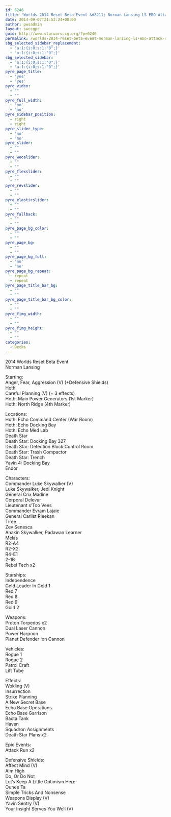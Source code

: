 ```yaml
---
id: 6246
title: 'Worlds 2014 Reset Beta Event &#8211; Norman Lansing LS EBO Attack Run'
date: 2014-09-07T21:52:24+00:00
author: pwsadmin
layout: swccgpc
guid: http://www.starwarsccg.org/?p=6246
permalink: /worlds-2014-reset-beta-event-norman-lansing-ls-ebo-attack-run/
sbg_selected_sidebar_replacement:
  - 'a:1:{i:0;s:1:"0";}'
  - 'a:1:{i:0;s:1:"0";}'
sbg_selected_sidebar:
  - 'a:1:{i:0;s:1:"0";}'
  - 'a:1:{i:0;s:1:"0";}'
pyre_page_title:
  - 'yes'
  - 'yes'
pyre_video:
  - ""
  - ""
pyre_full_width:
  - 'no'
  - 'no'
pyre_sidebar_position:
  - right
  - right
pyre_slider_type:
  - 'no'
  - 'no'
pyre_slider:
  - ""
  - ""
pyre_wooslider:
  - ""
  - ""
pyre_flexslider:
  - ""
  - ""
pyre_revslider:
  - ""
  - ""
pyre_elasticslider:
  - ""
  - ""
pyre_fallback:
  - ""
  - ""
pyre_page_bg_color:
  - ""
  - ""
pyre_page_bg:
  - ""
  - ""
pyre_page_bg_full:
  - 'no'
  - 'no'
pyre_page_bg_repeat:
  - repeat
  - repeat
pyre_page_title_bar_bg:
  - ""
  - ""
pyre_page_title_bar_bg_color:
  - ""
  - ""
pyre_fimg_width:
  - ""
  - ""
pyre_fimg_height:
  - ""
  - ""
categories:
  - Decks
---
```

2014 Worlds Reset Beta Event  
Norman Lansing

Starting:  
Anger, Fear, Aggression (V) (+Defensive Shields)  
Hoth  
Careful Planning (V) (+ 3 effects)  
Hoth: Main Power Generators (1st Marker)  
Hoth: North Ridge (4th Marker)

Locations:  
Hoth: Echo Command Center (War Room)  
Hoth: Echo Docking Bay  
Hoth: Echo Med Lab  
Death Star  
Death Star: Docking Bay 327  
Death Star: Detention Block Control Room  
Death Star: Trash Compactor  
Death Star: Trench  
Yavin 4: Docking Bay  
Endor

Characters:  
Commander Luke Skywalker (V)  
Luke Skywalker, Jedi Knight  
General Crix Madine  
Corporal Delevar  
Lieutenant s&#8217;Too Vees  
Commander Evram Lajaie  
General Carlist Rieekan  
Tiree  
Zev Senesca  
Anakin Skywalker, Padawan Learner  
Melas  
R2-A4  
R2-X2  
R4-E1  
2-1B  
Rebel Tech x2

Starships:  
Independence  
Gold Leader In Gold 1  
Red 7  
Red 8  
Red 9  
Gold 2

Weapons:  
Proton Torpedos x2  
Dual Laser Cannon  
Power Harpoon  
Planet Defender Ion Cannon

Vehicles:  
Rogue 1  
Rogue 2  
Patrol Craft  
Lift Tube

Effects:  
Wokling (V)  
Insurrection  
Strike Planning  
A New Secret Base  
Echo Base Operations  
Echo Base Garrison  
Bacta Tank  
Haven  
Squadron Assignments  
Death Star Plans x2

Epic Events:  
Attack Run x2

Defensive Shields:  
Affect Mind (V)  
Aim High  
Do, Or Do Not  
Let&#8217;s Keep A Little Optimism Here  
Ounee Ta  
Simple Tricks And Nonsense  
Weapons Display (V)  
Yavin Sentry (V)  
Your Insight Serves You Well (V)
